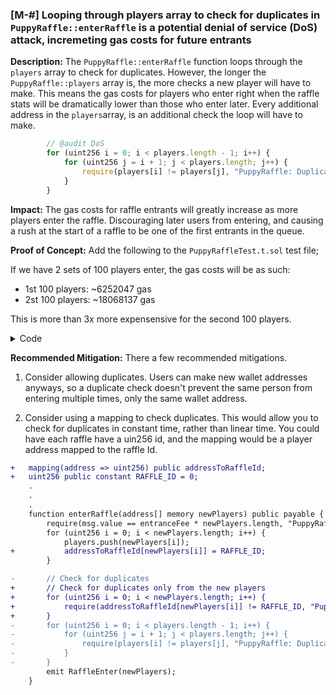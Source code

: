 ### [M-#] Looping through players array to check for duplicates in `PuppyRaffle::enterRaffle` is a potential denial of service (DoS) attack, incremeting gas costs for future entrants

**Description:** The `PuppyRaffle::enterRaffle` function loops through the `players` array to check for duplicates. However, the longer the `PuppyRaffle::players` array is, the more checks a new player will have to make. This means the gas costs for players who enter right when the raffle stats will be dramatically lower than those who enter later. Every additional address in the `players`array, is an additional check the loop will have to make.

```javascript
        // @audit DoS
        for (uint256 i = 0; i < players.length - 1; i++) {
            for (uint256 j = i + 1; j < players.length; j++) {
                require(players[i] != players[j], "PuppyRaffle: Duplicate player");
            }
        }
```

**Impact:** The gas costs for raffle entrants will greatly increase as more players enter the raffle. Discouraging later users from entering, and causing a rush at the start of a raffle to be one of the first entrants in the queue.

**Proof of Concept:** Add the following to the `PuppyRaffleTest.t.sol` test file;

If we have 2 sets of 100 players enter, the gas costs will be as such:

- 1st 100 players: ~6252047 gas
- 2st 100 players: ~18068137 gas

This is more than 3x more expensensive for the second 100 players.

<details>
<summary>Code</summary>

```javascript
    function test_denialOfService() public {
        vm.txGasPrice(1);

        // Let's enter 100 players
        uint256 playersNum = 100;
        address[] memory players = new address[](playersNum);
        for (uint256 i = 0; i < playersNum; i++) {
            players[i] = address(i);
        }

        // see how much gas it costs
        uint256 gasStart = gasleft();
        puppyRaffle.enterRaffle{value: entranceFee * playersNum}(players);
        uint256 gasEnd = gasleft();

        uint256 gasUsedFirst = (gasStart - gasEnd) * tx.gasprice;

        console.log("Gas cost of the first 100 players", gasUsedFirst);

        // now for the 2nd 100 players
        address[] memory playersTwo = new address[](playersNum);
        for (uint256 i = 0; i < playersNum; i++) {
            playersTwo[i] = address(i + playersNum);
        }

        // see how much gas it costs
        uint256 gasStartSecond = gasleft();
        puppyRaffle.enterRaffle{value: entranceFee * playersNum}(playersTwo);
        uint256 gasEndSecond = gasleft();

        uint256 gasUsedSecond = (gasStartSecond - gasEndSecond) * tx.gasprice;

        console.log("Gas cost of the 2nd 100 players", gasUsedSecond);

        assert(gasUsedSecond > gasUsedFirst);
    }
```

</details>

**Recommended Mitigation:** There a few recommended mitigations.

1. Consider allowing duplicates. Users can make new wallet addresses anyways, so a duplicate check doesn't prevent the same person from entering multiple times, only the same wallet address.

2. Consider using a mapping to check duplicates. This would allow you to check for duplicates in constant time, rather than linear time. You could have each raffle have a uin256 id, and the mapping would be a player address mapped to the raffle Id.

```diff
+   mapping(address => uint256) public addressToRaffleId;
+   uint256 public constant RAFFLE_ID = 0;
    .
    .
    .
    function enterRaffle(address[] memory newPlayers) public payable {
        require(msg.value == entranceFee * newPlayers.length, "PuppyRaffle: Must send enough to enter raffle");
        for (uint256 i = 0; i < newPlayers.length; i++) {
            players.push(newPlayers[i]);
+           addressToRaffleId[newPlayers[i]] = RAFFLE_ID;
        }

-       // Check for duplicates
+       // Check for duplicates only from the new players
+       for (uint256 i = 0; i < newPlayers.length; i++) {
+           require(addressToRaffleId[newPlayers[i]] != RAFFLE_ID, "PuppyRaffle: Duplicate player");
+       }
-       for (uint256 i = 0; i < players.length - 1; i++) {
-           for (uint256 j = i + 1; j < players.length; j++) {
-               require(players[i] != players[j], "PuppyRaffle: Duplicate player");
-           }
-       }
        emit RaffleEnter(newPlayers);
    }


```
